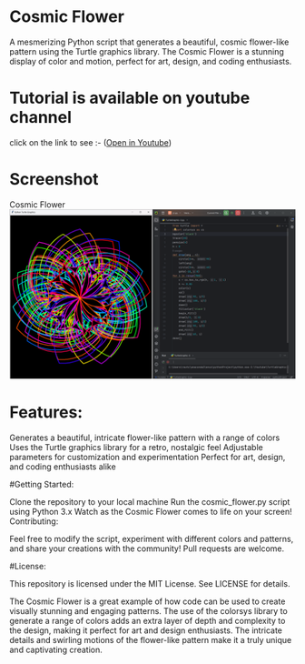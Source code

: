 # Cosmic Flower
A mesmerizing Python script that generates a beautiful, cosmic flower-like pattern using the Turtle graphics library. The Cosmic Flower is a stunning display of color and motion, perfect for art, design, and coding enthusiasts.

# Tutorial is available on youtube channel 
click on the link to see :- ([Open in Youtube](https://youtu.be/KOO_w1PN7-4))

# Screenshot

Cosmic Flower
![screenshot](CosmicFlower.png)

# Features:

Generates a beautiful, intricate flower-like pattern with a range of colors
Uses the Turtle graphics library for a retro, nostalgic feel
Adjustable parameters for customization and experimentation
Perfect for art, design, and coding enthusiasts alike

#Getting Started:

Clone the repository to your local machine
Run the cosmic_flower.py script using Python 3.x
Watch as the Cosmic Flower comes to life on your screen!
Contributing:

Feel free to modify the script, experiment with different colors and patterns, and share your creations with the community! Pull requests are welcome.

#License:

This repository is licensed under the MIT License. See LICENSE for details.

The Cosmic Flower is a great example of how code can be used to create visually stunning and engaging patterns. The use of the colorsys library to generate a range of colors adds an extra layer of depth and complexity to the design, making it perfect for art and design enthusiasts. The intricate details and swirling motions of the flower-like pattern make it a truly unique and captivating creation.
